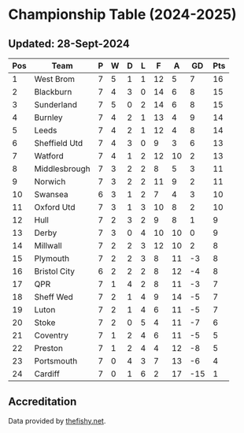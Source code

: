 # Championship Table (2024-2025)
## Updated: 28-Sept-2024

| Pos | Team | P | W | D | L | F | A | GD | Pts |
| --- | --- | --- | --- | --- | --- | --- | --- | --- | --- |
| 1 | West Brom | 7 | 5 | 1 | 1 | 12 | 5 | 7 | 16 |
| 2 | Blackburn | 7 | 4 | 3 | 0 | 14 | 6 | 8 | 15 |
| 3 | Sunderland | 7 | 5 | 0 | 2 | 14 | 6 | 8 | 15 |
| 4 | Burnley | 7 | 4 | 2 | 1 | 13 | 4 | 9 | 14 |
| 5 | Leeds | 7 | 4 | 2 | 1 | 12 | 4 | 8 | 14 |
| 6 | Sheffield Utd | 7 | 4 | 3 | 0 | 9 | 3 | 6 | 13 |
| 7 | Watford | 7 | 4 | 1 | 2 | 12 | 10 | 2 | 13 |
| 8 | Middlesbrough | 7 | 3 | 2 | 2 | 8 | 5 | 3 | 11 |
| 9 | Norwich | 7 | 3 | 2 | 2 | 11 | 9 | 2 | 11 |
| 10 | Swansea | 6 | 3 | 1 | 2 | 7 | 4 | 3 | 10 |
| 11 | Oxford Utd | 7 | 3 | 1 | 3 | 10 | 8 | 2 | 10 |
| 12 | Hull | 7 | 2 | 3 | 2 | 9 | 8 | 1 | 9 |
| 13 | Derby | 7 | 3 | 0 | 4 | 10 | 10 | 0 | 9 |
| 14 | Millwall | 7 | 2 | 2 | 3 | 12 | 10 | 2 | 8 |
| 15 | Plymouth | 7 | 2 | 2 | 3 | 8 | 11 | -3 | 8 |
| 16 | Bristol City | 6 | 2 | 2 | 2 | 8 | 12 | -4 | 8 |
| 17 | QPR | 7 | 1 | 4 | 2 | 8 | 11 | -3 | 7 |
| 18 | Sheff Wed | 7 | 2 | 1 | 4 | 9 | 14 | -5 | 7 |
| 19 | Luton | 7 | 2 | 1 | 4 | 6 | 11 | -5 | 7 |
| 20 | Stoke | 7 | 2 | 0 | 5 | 4 | 11 | -7 | 6 |
| 21 | Coventry | 7 | 1 | 2 | 4 | 6 | 11 | -5 | 5 |
| 22 | Preston | 7 | 1 | 2 | 4 | 4 | 12 | -8 | 5 |
| 23 | Portsmouth | 7 | 0 | 4 | 3 | 7 | 13 | -6 | 4 |
| 24 | Cardiff | 7 | 0 | 1 | 6 | 2 | 17 | -15 | 1 |

## Accreditation 

Data provided by [thefishy.net](https://www.thefishy.net/).